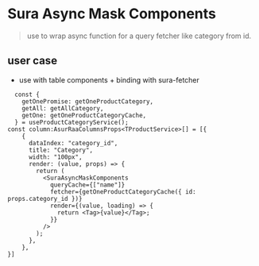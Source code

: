 # Sura Async Mask Components

> use to wrap async function for a query fetcher like category from id.

## user case

- use with table components + binding with sura-fetcher

```tsx
  const {
    getOnePromise: getOneProductCategory,
    getAll: getAllCategory,
    getOne: getOneProductCategoryCache,
  } = useProductCategoryService();
const column:AsurRaaColumnsProps<TProductService>[] = [{
    {
      dataIndex: "category_id",
      title: "Category",
      width: "100px",
      render: (value, props) => {
        return (
          <SuraAsyncMaskComponents
            queryCache={["name"]}
            fetcher={getOneProductCategoryCache({ id: props.category_id })}
            render={(value, loading) => {
              return <Tag>{value}</Tag>;
            }}
          />
        );
      },
    },
}]
```
